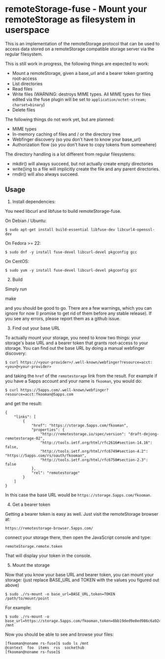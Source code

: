 # remoteStorage-fuse - Mount your remoteStorage as filesystem in userspace

This is an implementation of the remoteStorage protocol that can be used to 
access data stored on a remoteStorage compatible storage server via the regular 
filesystem.

This is still work in progress, the following things are expected to work:
* Mount a remoteStorage, given a base_url and a bearer token granting 
  root-access
* List directories
* Read files
* Write files (WARNING: destroys MIME types. All MIME types for files edited 
  via the fuse plugin will be set to 
  `application/octet-stream; charset=binary`)
* Delete files

The following things do not work yet, but are planned:
* MIME types
* In-memory caching of files and / or the directory tree
* Webfinger discovery (so you don't have to know your base_url)
* Authorization flow (so you don't have to copy tokens from somewhere)

The directory handling is a lot different from regular filesystems:
* mkdir() will always succeed, but not actually create empty directories
* write()ing to a file will implicitly create the file and any parent 
  directories.
* rmdir() will also always succeed.

Usage
-----

1) Install dependencies:

You need libcurl and libfuse to build remoteStorage-fuse.  

On Debian / Ubuntu:

    $ sudo apt-get install build-essential libfuse-dev libcurl4-openssl-dev

On Fedora >= 22:

    $ sudo dnf -y install fuse-devel libcurl-devel pkgconfig gcc
    
On CentOS:

    $ sudo yum -y install fuse-devel libcurl-devel pkgconfig gcc

2) Build

Simply run

  make

and you should be good to go. There are a few warnings, which you can ignore 
for now (I promise to get rid of them before any stable release). If you see 
any errors, please report them as a github issue.

3) Find out your base URL

To actually mount your storage, you need to know two things: your storage's 
base URL and a bearer token that grants root-access to your storage.
You can find out the base URL by doing a manual webfinger discovery:

    $ curl https://<your-provider>/.well-known/webfinger?resource=acct:<you>@<your-provider>

and taking the `href` of the `remotestorage` link from the result. For example 
if you have a 5apps account and your name is `fkooman`, you would do:

    $ curl https://5apps.com/.well-known/webfinger?resource=acct:fkooman@5apps.com

and get the result:

    {
        "links": [
            {
                "href": "https://storage.5apps.com/fkooman",
                "properties": {
                    "http://remotestorage.io/spec/version": "draft-dejong-remotestorage-02",
                    "http://tools.ietf.org/html/rfc2616#section-14.16": false,
                    "http://tools.ietf.org/html/rfc6749#section-4.2": "https://5apps.com/rs/oauth/fkooman",
                    "http://tools.ietf.org/html/rfc6750#section-2.3": false
                },
                "rel": "remotestorage"
            }
        ]
    }

In this case the base URL would be `https://storage.5apps.com/fkooman`.

4) Get a bearer token

Getting a bearer token is easy as well. Just visit the remoteStorage browser at:

    https://remotestorage-browser.5apps.com/

connect your storage there, then open the JavaScript console and type:

    remoteStorage.remote.token

That will display your token in the console.

5) Mount the storage

Now that you know your base URL and bearer token, you can mount your storage:
(just replace BASE_URL and TOKEN with the values you figured out above)

    $ sudo ./rs-mount -o base_url=BASE_URL,token=TOKEN /path/to/mount/point

For example:

    $ sudo ./rs-mount -o base_url=https://storage.5apps.com/fkooman,token=8bb19ded9e0ed986c6a92494f7c8cf0d /mnt

Now you should be able to see and browse your files:

    [fkooman@noname rs-fuse]$ sudo ls /mnt
    @context  foo  items  rss  sockethub
    [fkooman@noname rs-fuse]$ 
